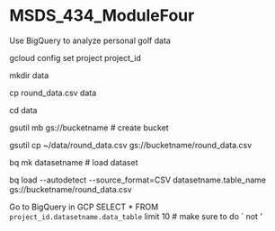 # MSDS_434_ModuleFour

Use BigQuery to analyze personal golf data



gcloud config set project project_id

mkdir data

cp round_data.csv data

cd data

gsutil mb gs://bucketname    # create bucket

gsutil cp ~/data/round_data.csv gs://bucketname/round_data.csv

bq mk datasetname        # load dataset

bq load --autodetect --source_format=CSV datasetname.table_name gs://bucketname/round_data.csv



Go to BigQuery in GCP 
SELECT * FROM `project_id.datasetname.data_table` limit 10   # make sure to do ` not '


